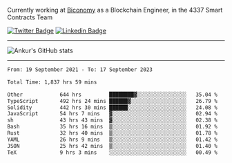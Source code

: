 Currently working at [Biconomy](https://biconomy.io/) as a Blockchain Engineer, in the 4337 Smart Contracts Team

 [![Twitter Badge](https://img.shields.io/badge/-@ankurdubey521-1ca0f1?style=flat-square&labelColor=1ca0f1&logo=twitter&logoColor=white&link=https://twitter.com/ankurdubey521)](https://twitter.com/ankurdubey521) [![Linkedin Badge](https://img.shields.io/badge/-ankurdubey521-blue?style=flat-square&logo=Linkedin&logoColor=white&link=https://www.linkedin.com/in/ankurdubey521/)](https://www.linkedin.com/in/ankurdubey521/)

<hr/>

![Ankur's GitHub stats](https://github-readme-stats.vercel.app/api?username=ankurdubey521&count_private=true&theme=radical)

<hr/>

<!--START_SECTION:waka-->

```txt
From: 19 September 2021 - To: 17 September 2023

Total Time: 1,837 hrs 59 mins

Other            644 hrs         ████████▓░░░░░░░░░░░░░░░░   35.04 %
TypeScript       492 hrs 24 mins ██████▓░░░░░░░░░░░░░░░░░░   26.79 %
Solidity         442 hrs 30 mins ██████░░░░░░░░░░░░░░░░░░░   24.08 %
JavaScript       54 hrs 7 mins   ▓░░░░░░░░░░░░░░░░░░░░░░░░   02.94 %
sh               43 hrs 43 mins  ▓░░░░░░░░░░░░░░░░░░░░░░░░   02.38 %
Bash             35 hrs 16 mins  ▒░░░░░░░░░░░░░░░░░░░░░░░░   01.92 %
Rust             32 hrs 40 mins  ▒░░░░░░░░░░░░░░░░░░░░░░░░   01.78 %
YAML             26 hrs 9 mins   ▒░░░░░░░░░░░░░░░░░░░░░░░░   01.42 %
JSON             25 hrs 42 mins  ▒░░░░░░░░░░░░░░░░░░░░░░░░   01.40 %
TeX              9 hrs 3 mins    ░░░░░░░░░░░░░░░░░░░░░░░░░   00.49 %
```

<!--END_SECTION:waka-->
